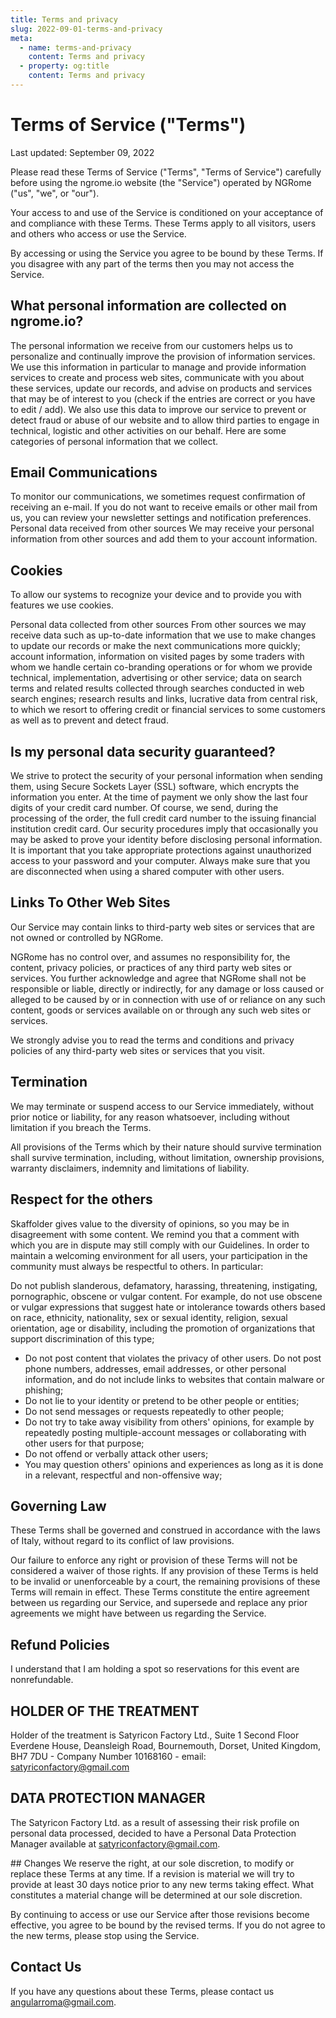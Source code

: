 ```yaml
---
title: Terms and privacy
slug: 2022-09-01-terms-and-privacy
meta:
  - name: terms-and-privacy
    content: Terms and privacy
  - property: og:title
    content: Terms and privacy
---
```


# Terms of Service ("Terms")
Last updated: September 09, 2022

Please read these Terms of Service ("Terms", "Terms of Service") carefully before using the ngrome.io website (the "Service") operated by NGRome ("us", "we", or "our").

Your access to and use of the Service is conditioned on your acceptance of and compliance with these Terms. These Terms apply to all visitors, users and others who access or use the Service.

By accessing or using the Service you agree to be bound by these Terms. If you disagree with any part of the terms then you may not access the Service.


## What personal information are collected on ngrome.io?

The personal information we receive from our customers helps us to personalize and continually improve the provision of information services. We use this information in particular to manage and provide information services to create and process web sites, communicate with you about these services, update our records, and advise on products and services that may be of interest to you (check if the entries are correct or you have to edit / add). We also use this data to improve our service to prevent or detect fraud or abuse of our website and to allow third parties to engage in technical, logistic and other activities on our behalf. Here are some categories of personal information that we collect.

## Email Communications

To monitor our communications, we sometimes request confirmation of receiving an e-mail. If you do not want to receive emails or other mail from us, you can review your newsletter settings and notification preferences. Personal data received from other sources We may receive your personal information from other sources and add them to your account information.


## Cookies
To allow our systems to recognize your device and to provide you with features we use cookies.

Personal data collected from other sources
From other sources we may receive data such as up-to-date information that we use to make changes to update our records or make the next communications more quickly; account information, information on visited pages by some traders with whom we handle certain co-branding operations or for whom we provide technical, implementation, advertising or other service; data on search terms and related results collected through searches conducted in web search engines; research results and links, lucrative data from central risk, to which we resort to offering credit or financial services to some customers as well as to prevent and detect fraud.


## Is my personal data security guaranteed?
We strive to protect the security of your personal information when sending them, using Secure Sockets Layer (SSL) software, which encrypts the information you enter. At the time of payment we only show the last four digits of your credit card number. Of course, we send, during the processing of the order, the full credit card number to the issuing financial institution credit card. Our security procedures imply that occasionally you may be asked to prove your identity before disclosing personal information. It is important that you take appropriate protections against unauthorized access to your password and your computer. Always make sure that you are disconnected when using a shared computer with other users.


## Links To Other Web Sites
Our Service may contain links to third-party web sites or services that are not owned or controlled by NGRome.

NGRome has no control over, and assumes no responsibility for, the content, privacy policies, or practices of any third party web sites or services. You further acknowledge and agree that NGRome shall not be responsible or liable, directly or indirectly, for any damage or loss caused or alleged to be caused by or in connection with use of or reliance on any such content, goods or services available on or through any such web sites or services.

We strongly advise you to read the terms and conditions and privacy policies of any third-party web sites or services that you visit.


## Termination
We may terminate or suspend access to our Service immediately, without prior notice or liability, for any reason whatsoever, including without limitation if you breach the Terms.

All provisions of the Terms which by their nature should survive termination shall survive termination, including, without limitation, ownership provisions, warranty disclaimers, indemnity and limitations of liability.


## Respect for the others
Skaffolder gives value to the diversity of opinions, so you may be in disagreement with some content. We remind you that a comment with which you are in dispute may still comply with our Guidelines. In order to maintain a welcoming environment for all users, your participation in the community must always be respectful to others. In particular:

Do not publish slanderous, defamatory, harassing, threatening, instigating, pornographic, obscene or vulgar content. For example, do not use obscene or vulgar expressions that suggest hate or intolerance towards others based on race, ethnicity, nationality, sex or sexual identity, religion, sexual orientation, age or disability, including the promotion of organizations that support discrimination of this type;

- Do not post content that violates the privacy of other users. Do not post phone numbers, addresses, email addresses, or other personal information, and do not include links to websites that contain malware or phishing;
- Do not lie to your identity or pretend to be other people or entities;
- Do not send messages or requests repeatedly to other people;
- Do not try to take away visibility from others' opinions, for example by repeatedly posting multiple-account messages or collaborating with other users for that purpose;
- Do not offend or verbally attack other users;
- You may question others' opinions and experiences as long as it is done in a relevant, respectful and non-offensive way;

## Governing Law
These Terms shall be governed and construed in accordance with the laws of Italy, without regard to its conflict of law provisions.

Our failure to enforce any right or provision of these Terms will not be considered a waiver of those rights. If any provision of these Terms is held to be invalid or unenforceable by a court, the remaining provisions of these Terms will remain in effect. These Terms constitute the entire agreement between us regarding our Service, and supersede and replace any prior agreements we might have between us regarding the Service.

## Refund Policies
I understand that I am holding a spot so reservations for this event are nonrefundable.


## HOLDER OF THE TREATMENT
Holder of the treatment is Satyricon Factory Ltd., Suite 1 Second Floor Everdene House, Deansleigh Road, Bournemouth, Dorset, United Kingdom, BH7 7DU - Company Number 10168160 - email: satyriconfactory@gmail.com


## DATA PROTECTION MANAGER
The Satyricon Factory Ltd. as a result of assessing their risk profile on personal data processed, decided to have a Personal Data Protection Manager available at satyriconfactory@gmail.com.


## Changes
We reserve the right, at our sole discretion, to modify or replace these Terms at any time. If a revision is material we will try to provide at least 30 days notice prior to any new terms taking effect. What constitutes a material change will be determined at our sole discretion.

By continuing to access or use our Service after those revisions become effective, you agree to be bound by the revised terms. If you do not agree to the new terms, please stop using the Service.


## Contact Us
If you have any questions about these Terms, please contact us angularroma@gmail.com.


